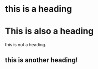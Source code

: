 # this is a heading

# This is also a heading

this is not a heading.

this is another heading!
---

